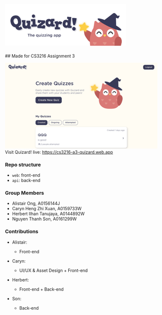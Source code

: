 <h1>
  <img src="readme_header.png" alt="Quizard!" width="400" />
</h1>
## Made for CS3216 Assignment 3

![Quizard!](quizard_cover.png)
Visit Quizard! live: https://cs3216-a3-quizard.web.app

### Repo structure
- `web`: front-end
- `api`: back-end

### Group Members

- Alistair Ong, A0156144J
- Caryn Heng Zhi Xuan, A0159733W
- Herbert Ilhan Tanujaya, A0144892W
- Nguyen Thanh Son, A0161299W

### Contributions

- Alistair:
  - Front-end

- Caryn:
  - UI/UX & Asset Design + Front-end

- Herbert:
  - Front-end + Back-end

- Son:
  - Back-end
